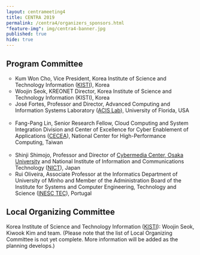 ```yaml
---
layout: centrameeting4
title: CENTRA 2019
permalink: /centra4/organizers_sponsors.html
"feature-img": img/centra4-banner.jpg
published: true
hide: true
---
```


## Program Committee

<p><ul type="circle">
  <li>Kum Won Cho, Vice President, Korea Institute of Science and Technology Information (<a href="https://www.kisti.re.kr/eng/" target="_blank">KISTI</a>), Korea </li>  
  <li>Woojin Seok, KREONET Director, Korea Institute of Science and Technology Information (KISTI), Korea </li>
  <li>José Fortes, Professor and Director, Advanced Computing and Information Systems Laboratory (<a href="http://acis.ufl.edu" target="_blank">ACIS Lab</a>), University of Florida, USA </li><br />
  <li>Fang-Pang Lin, Senior Research Fellow, Cloud Computing and System Integration Division and Center of Excellence for Cyber Enablement of Applications (<a href="http://www.cecea.tw/e_index.php" target="_blank">CECEA</a>), National Center for High-Performance Computing, Taiwan </li> <br />
  <li>Shinji Shimojo, Professor and Director of <a href="http://www.cmc.osaka-u.ac.jp/?lang=en" target="_blank">Cybermedia Center, Osaka University</a> and National Institute of Information and Communications Technology (<a href="https://www.nict.go.jp/en/" target="_blank">NICT</a>), Japan</li>
  <li>Rui Oliveira, Associate Professor at the Informatics Department of University of Minho and Member of the Administration Board of the Institute for Systems and Computer Engineering, Technology and Science (<a href="https://www.inesctec.pt/en" target="_blank">INESC TEC</a>), Portugal</li>
</ul>
</p>

## Local Organizing Committee

<p>
Korea Institute of Science and Technology Information (<a href="https://www.kisti.re.kr/eng/" target="_blank">KISTI</a>): Woojin Seok, Kiwook Kim and team. (Please note that the list of Local Organizing Committee is not yet complete. More information will be added as the planning develops.)
</p>
